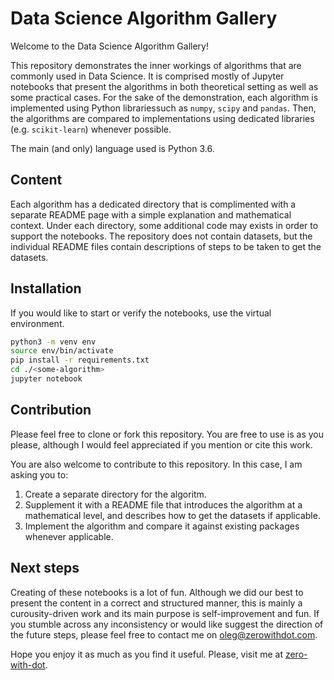 # Data Science Algorithm Gallery
Welcome to the Data Science Algorithm Gallery!

This repository demonstrates the inner workings of algorithms that are commonly used in Data Science.
It is comprised mostly of Jupyter notebooks that present the algorithms in both theoretical setting as well as some practical cases.
For the sake of the demonstration, each algorithm is implemented using Python librariessuch as `numpy`, `scipy` and `pandas`.
Then, the algorithms are compared to implementations using dedicated libraries (e.g. `scikit-learn`) whenever possible.

The main (and only) language used is Python 3.6.


## Content
Each algorithm has a dedicated directory that is complimented with a separate README page with a simple explanation and mathematical context.
Under each directory, some additional code may exists in order to support the notebooks.
The repository does not contain datasets, but the individual README files contain descriptions of steps to be taken to get the datasets.

## Installation
If you would like to start or verify the notebooks, use the virtual environment.
```bash
python3 -m venv env
source env/bin/activate
pip install -r requirements.txt
cd ./<some-algorithm>
jupyter notebook
```

## Contribution
Please feel free to clone or fork this repository.
You are free to use is as you please, although I would feel appreciated if you mention or cite this work.

You are also welcome to contribute to this repository.
In this case, I am asking you to:
1. Create a separate directory for the algoritm.
2. Supplement it with a README file that introduces the algorithm at a mathematical level, and describes how to get the datasets if applicable.
3. Implement the algorithm and compare it against existing packages whenever applicable.


## Next steps
Creating of these notebooks is a lot of fun.
Although we did our best to present the content in a correct and structured manner, this is mainly a curousity-driven work and its main purpose is self-improvement and fun.
If you stumble across any inconsistency or would like suggest the direction of the future steps, please feel free to contact me on oleg@zerowithdot.com.

Hope you enjoy it as much as you find it useful.
Please, visit me at [zero-with-dot](https://zerowithdot.com/).

